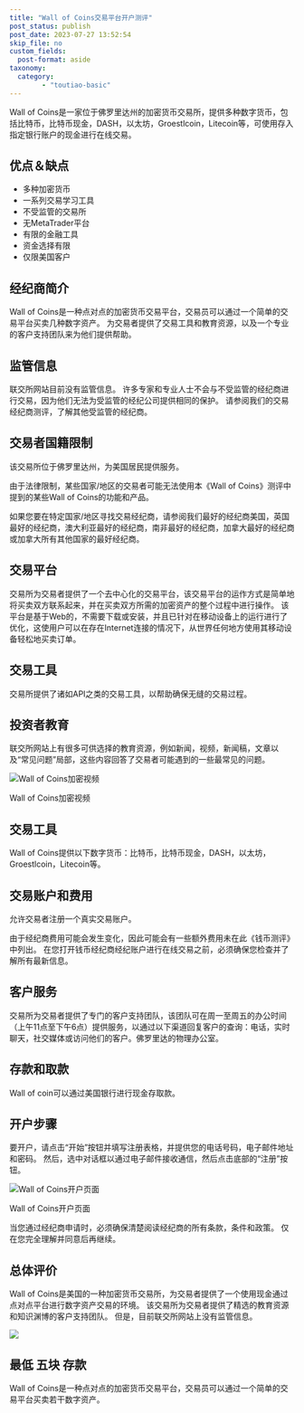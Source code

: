 ```yaml
---
title: "Wall of Coins交易平台开户测评"
post_status: publish
post_date: 2023-07-27 13:52:54
skip_file: no
custom_fields: 
  post-format: aside
taxonomy:
  category:
        - "toutiao-basic"
---
```


Wall of Coins是一家位于佛罗里达州的加密货币交易所，提供多种数字货币，包括比特币，比特币现金，DASH，以太坊，Groestlcoin，Litecoin等，可使用存入指定银行账户的现金进行在线交易。

## 优点＆缺点

- 多种加密货币
- 一系列交易学习工具
- 不受监管的交易所
- 无MetaTrader平台
- 有限的金融工具
- 资金选择有限
- 仅限美国客户

## 经纪商简介

Wall of Coins是一种点对点的加密货币交易平台，交易员可以通过一个简单的交易平台买卖几种数字资产。 为交易者提供了交易工具和教育资源，以及一个专业的客户支持团队来为他们提供帮助。

## 监管信息

联交所网站目前没有监管信息。 许多专家和专业人士不会与不受监管的经纪商进行交易，因为他们无法为受监管的经纪公司提供相同的保护。 请参阅我们的交易经纪商测评，了解其他受监管的经纪商。

## 交易者国籍限制

该交易所位于佛罗里达州，为美国居民提供服务。

由于法律限制，某些国家/地区的交易者可能无法使用本《Wall of Coins》测评中提到的某些Wall of Coins的功能和产品。

如果您要在特定国家/地区寻找交易经纪商，请参阅我们最好的经纪商美国，英国最好的经纪商，澳大利亚最好的经纪商，南非最好的经纪商，加拿大最好的经纪商或加拿大所有其他国家的最好经纪商。

## 交易平台

交易所为交易者提供了一个去中心化的交易平台，该交易平台的运作方式是简单地将买卖双方联系起来，并在买卖双方所需的加密资产的整个过程中进行操作。 该平台是基于Web的，不需要下载或安装，并且已针对在移动设备上的运行进行了优化，这使用户可以在存在Internet连接的情况下，从世界任何地方使用其移动设备轻松地买卖订单。

## 交易工具

交易所提供了诸如API之类的交易工具，以帮助确保无缝的交易过程。

## 投资者教育

联交所网站上有很多可供选择的教育资源，例如新闻，视频，新闻稿，文章以及“常见问题”局部，这些内容回答了交易者可能遇到的一些最常见的问题。

![Wall of Coins加密视频](https://cdn.fendou.la/funstoutiao/2020/11/Wall-of-Coins-Videos-.jpg "Wall of Coins加密视频")

Wall of Coins加密视频

## 交易工具

Wall of Coins提供以下数字货币：比特币，比特币现金，DASH，以太坊，Groestlcoin，Litecoin等。

## 交易账户和费用

允许交易者注册一个真实交易账户。

由于经纪商费用可能会发生变化，因此可能会有一些额外费用未在此《钱币测评》中列出。 在您打开钱币经纪商经纪账户进行在线交易之前，必须确保您检查并了解所有最新信息。

## 客户服务

交易所为交易者提供了专门的客户支持团队，该团队可在周一至周五的办公时间（上午11点至下午6点）提供服务，以通过以下渠道回复客户的查询：电话，实时聊天，社交媒体或访问他们的客户。佛罗里达的物理办公室。

## 存款和取款

Wall of coin可以通过美国银行进行现金存取款。

## 开户步骤

要开户，请点击“开始”按钮并填写注册表格，并提供您的电话号码，电子邮件地址和密码。 然后，选中对话框以通过电子邮件接收通信，然后点击底部的“注册”按钮。

![Wall of Coins开户页面](https://cdn.fendou.la/funstoutiao/2020/11/Wall-of-Coins-Account-Opening-Page.jpg "Wall of Coins开户页面")

Wall of Coins开户页面

当您通过经纪商申请时，必须确保清楚阅读经纪商的所有条款，条件和政策。 仅在您完全理解并同意后再继续。

## 总体评价

Wall of Coins是美国的一种加密货币交易所，为交易者提供了一个使用现金通过点对点平台进行数字资产交易的环境。 该交易所为交易者提供了精选的教育资源和知识渊博的客户支持团队。 但是，目前联交所网站上没有监管信息。

![](https://cdn.fendou.la/funstoutiao/2020/11/Wall-of-Coins-Logo.png)

## 最低 五块 存款

Wall of Coins是一种点对点的加密货币交易平台，交易员可以通过一个简单的交易平台买卖若干数字资产。

